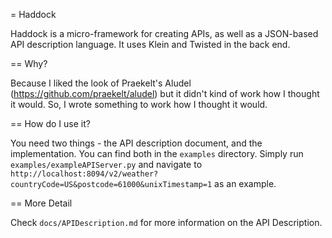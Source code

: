 = Haddock

Haddock is a micro-framework for creating APIs, as well as a JSON-based API description language. It uses Klein and Twisted in the back end.

== Why?

Because I liked the look of Praekelt's Aludel (https://github.com/praekelt/aludel) but it didn't kind of work how I thought it would. So, I wrote something to work how I thought it would.

== How do I use it?

You need two things - the API description document, and the implementation. You can find both in the `examples` directory. Simply run `examples/exampleAPIServer.py` and navigate to `http://localhost:8094/v2/weather?countryCode=US&postcode=61000&unixTimestamp=1` as an example.

== More Detail

Check `docs/APIDescription.md` for more information on the API Description.